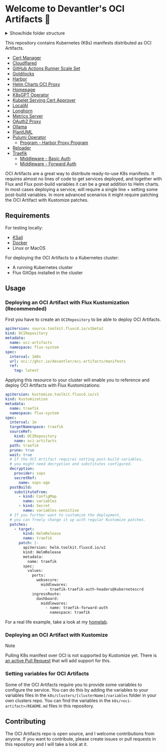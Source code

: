 # Welcome to Devantler's OCI Artifacts 🚀

<details>
  <summary>Show/hide folder structure</summary>

<!-- readme-tree start -->
```
.
├── .github
│   └── workflows
├── .vscode
└── k8s
    ├── cert-manager
    │   └── cluster-issuers
    │       ├── cloudflare-letsencrypt
    │       └── selfsigned
    ├── cloudflared
    ├── clusters
    │   └── oci-artifacts
    │       ├── flux-system
    │       ├── releases
    │       │   ├── cert-manager
    │       │   ├── cloudflared
    │       │   ├── gha-runner-scale-set-controller
    │       │   ├── goldilocks
    │       │   ├── harbor
    │       │   ├── helm-charts-oci-proxy
    │       │   ├── homepage
    │       │   ├── k8sgpt-operator
    │       │   ├── local-ai
    │       │   ├── metrics-server
    │       │   ├── oauth2-proxy
    │       │   ├── ollama
    │       │   ├── open-webui
    │       │   ├── plantuml
    │       │   ├── pulumi-operator
    │       │   ├── reloader
    │       │   └── traefik
    │       └── variables
    ├── gha-runner-scale-set-controller
    ├── goldilocks
    ├── harbor
    ├── helm-charts-oci-proxy
    ├── homepage
    ├── k8sgpt-operator
    ├── kubelet-serving-cert-approver
    ├── local-ai
    ├── longhorn
    ├── metrics-server
    ├── oauth2-proxy
    ├── ollama
    ├── open-webui
    ├── plantuml
    ├── pulumi-operator
    │   └── programs
    │       └── harbor-proxy-program
    ├── reloader
    └── traefik
        └── middlewares
            ├── basic-auth
            └── forward-auth

53 directories
```
<!-- readme-tree end -->

</details>

This repository contains Kubernetes (K8s) manifests distributed as OCI Artifacts.

- [Cert Manager](k8s/cert-manager/README.md)
- [Cloudflared](k8s/cloudflared/README.md)
- [GitHub Actions Runner Scale Set](k8s/gha-runner-scale-set/README.md)
- [Goldilocks](k8s/goldilocks/README.md)
- [Harbor](k8s/harbor/README.md)
- [Helm Charts OCI Proxy](k8s/helm-charts-oci-proxy/README.md)
- [Homepage](k8s/homepage/README.md)
- [K8sGPT Operator](k8s/k8sgpt-operator/README.md)
- [Kubelet Serving Cert Approver](k8s/kubelet-serving-cert-approver/README.md)
- [LocalAI](k8s/local-ai/README.md)
- [Longhorn](k8s/longhorn/README.md)
- [Metrics Server](k8s/metrics-server/README.md)
- [OAuth2 Proxy](k8s/oauth2-proxy/README.md)
- [Ollama](k8s/ollama/README.md)
- [PlantUML](k8s/plantuml/README.md)
- [Pulumi Operator](k8s/pulumi-operator/README.md)
  - [Program - Harbor Proxy Program](k8s/pulumi-operator/programs/harbor-proxy-program/README.md)
- [Reloader](k8s/reloader/README.md)
- [Traefik](k8s/traefik/README.md)
  - [Middleware - Basic Auth](k8s/traefik/middlewares/basic-auth/README.md)
  - [Middleware - Forward Auth](k8s/traefik/middlewares/forward-auth/README.md)

OCI Artifacts are a great way to distribute ready-to-use K8s manifests. It requires almost no lines of code to get services deployed, and together with Flux and Flux post-build variables it can be a great addition to Helm charts. In most cases deploying a service, will require a single line + setting some post-build variables. In more advanced scenarios it might require patching the OCI Artifact with Kustomize patches.

## Requirements

For testing locally:

- [KSail](https://github.com/devantler/ksail)
- [Docker](https://www.docker.com/)
- Linux or MacOS

For deploying the OCI Artifacts to a Kubernetes cluster:

- A running Kubernetes cluster
- Flux GitOps installed in the cluster

## Usage

### Deploying an OCI Artifact with Flux Kustomization (Recommended)

First you have to create an `OCIRepository` to be able to deploy OCI Artifacts.

```yaml
apiVersion: source.toolkit.fluxcd.io/v1beta2
kind: OCIRepository
metadata:
  name: oci-artifacts
  namespace: flux-system
spec:
  interval: 1m0s
  url: oci://ghcr.io/devantler/oci-artifacts/manifests
  ref:
    tag: latest
```

Applying this resource to your cluster will enable you to reference and deploy OCI Artifacts with Flux Kustomizations:

```yaml
apiVersion: kustomize.toolkit.fluxcd.io/v1
kind: Kustomization
metadata:
  name: traefik
  namespace: flux-system
spec:
  interval: 1m
  targetNamespace: traefik
  sourceRef:
    kind: OCIRepository
    name: oci-artifacts
  path: traefik
  prune: true
  wait: true
  # If the OCI Artifact requires setting post-build variables,
  # you might need decryption and substitutes configured.
  decryption:
    provider: sops
    secretRef:
      name: sops-age
  postBuild:
    substituteFrom:
      - kind: ConfigMap
        name: variables
      - kind: Secret
        name: variables-sensitive
  # If you further want to customize the deployment,
  # you can freely change it up with regular Kustomize patches.
  patches:
    - target:
        kind: HelmRelease
        name: traefik
      patch: |-
        apiVersion: helm.toolkit.fluxcd.io/v2
        kind: HelmRelease
        metadata:
          name: traefik
        spec:
          values:
            ports:
              websecure:
                middlewares:
                  - traefik-traefik-auth-headers@kubernetescrd
            ingressRoute:
              dashboard:
                middlewares:
                  - name: traefik-forward-auth
                    namespace: traefik
```

For a real life example, take a look at my [homelab](https://github.com/devantler/homelab).

### Deploying an OCI Artifact with Kustomize

> [!NOTE]
> Pulling K8s manifest over OCI is not supported by Kustomize yet. There is [an active Pull Request](https://github.com/kubernetes-sigs/kustomize/pull/5147) that will add support for this.

### Setting variables for OCI Artifacts

Some of the OCI Artifacts require you to provide some variables to configure the service. You can do this by adding the variables to your variables files in the `k8s/clusters/[clusterName]/variables` folder in your own clusters repo. You can find the variables in the `k8s/<oci-artifact>/README.md` files in this repository.

## Contributing

The OCI Artifacts repo is open source, and I welcome contributions from anyone. If you want to contribute, please create issues or pull requests in this repository and I will take a look at it.
